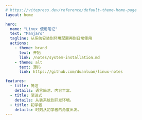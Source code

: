 ```yaml
---
# https://vitepress.dev/reference/default-theme-home-page
layout: home

hero:
  name: "Linux 使用笔记"
  text: "Manjaro"
  tagline: 从系统安装到环境配置再到日常使用
  actions:
    - theme: brand
      text: 开始
      link: /notes/system-installation.md
    - theme: alt
      text: 源码
      link: https://github.com/duanluan/linux-notes

features:
  - title: 简洁
    details: 语言简洁，内容丰富。
  - title: 渐进式
    details: 从装系统到开发环境。
  - title: 初学者
    details: 时刻从初学者的角度出发。
---
```



